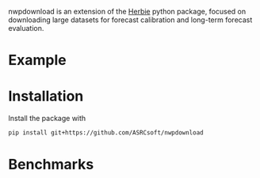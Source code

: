 nwpdownload is an extension of the [Herbie](https://herbie.readthedocs.io/)
python package, focused on downloading large datasets for forecast calibration
and long-term forecast evaluation.

# Example

# Installation

Install the package with

```sh
pip install git+https://github.com/ASRCsoft/nwpdownload
```

# Benchmarks
